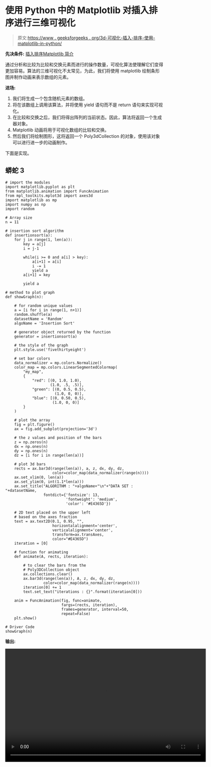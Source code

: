 # 使用 Python 中的 Matplotlib 对插入排序进行三维可视化

> 原文:[https://www . geeksforgeeks . org/3d-可视化-插入-排序-使用-matplotlib-in-python/](https://www.geeksforgeeks.org/3d-visualisation-of-insertion-sort-using-matplotlib-in-python/)

**先决条件:** [插入排序](https://www.geeksforgeeks.org/insertion-sort/)[Matplotlib 简介](https://www.geeksforgeeks.org/python-introduction-matplotlib/)

通过分析和比较为比较和交换元素而进行的操作数量，可视化算法使理解它们变得更加容易。算法的三维可视化不太常见，为此，我们将使用 matplotlib 绘制条形图并制作动画来表示数组的元素。

**进场:**

1.  我们将生成一个包含随机元素的数组。
2.  将在该数组上调用该算法，并将使用 yield 语句而不是 return 语句来实现可视化。
3.  在比较和交换之后，我们将得出阵列的当前状态。因此，算法将返回一个生成器对象。
4.  Matplotlib 动画将用于可视化数组的比较和交换。
5.  然后我们将绘制图形，这将返回一个 Poly3dCollection 的对象，使用该对象可以进行进一步的动画制作。

下面是实现。

## 蟒蛇 3

```
# import the modules
import matplotlib.pyplot as plt
from matplotlib.animation import FuncAnimation
from mpl_toolkits.mplot3d import axes3d
import matplotlib as mp
import numpy as np
import random

# Array size
n = 11

# insertion sort algorithm
def insertionsort(a):
    for j in range(1, len(a)):
        key = a[j]
        i = j-1

        while(i >= 0 and a[i] > key):
            a[i+1] = a[i]
            i -= 1
            yield a
        a[i+1] = key

        yield a

# method to plot graph
def showGraph(n):

    # for random unique values
    a = [i for i in range(1, n+1)]
    random.shuffle(a)
    datasetName = 'Random'
    algoName = 'Insertion Sort'

    # generator object returned by the function
    generator = insertionsort(a)

    # the style of the graph
    plt.style.use('fivethirtyeight')

    # set bar colors
    data_normalizer = mp.colors.Normalize()
    color_map = mp.colors.LinearSegmentedColormap(
        "my_map",
        {
            "red": [(0, 1.0, 1.0),
                    (1.0, .5, .5)],
            "green": [(0, 0.5, 0.5),
                      (1.0, 0, 0)],
            "blue": [(0, 0.50, 0.5),
                     (1.0, 0, 0)]
        }
    )

    # plot the array
    fig = plt.figure()
    ax = fig.add_subplot(projection='3d')

    # the z values and position of the bars
    z = np.zeros(n)
    dx = np.ones(n)
    dy = np.ones(n)
    dz = [i for i in range(len(a))]

    # plot 3d bars
    rects = ax.bar3d(range(len(a)), a, z, dx, dy, dz,
                     color=color_map(data_normalizer(range(n))))
    ax.set_xlim(0, len(a))
    ax.set_ylim(0, int(1.1*len(a)))
    ax.set_title("ALGORITHM : "+algoName+"\n"+"DATA SET : "+datasetName,
                 fontdict={'fontsize': 13, 
                           'fontweight': 'medium', 
                           'color': '#E4365D'})

    # 2D text placed on the upper left 
    # based on the axes fraction
    text = ax.text2D(0.1, 0.95, "", 
                     horizontalalignment='center',
                     verticalalignment='center', 
                     transform=ax.transAxes,
                     color="#E4365D")
    iteration = [0]

    # function for animating
    def animate(A, rects, iteration):

        # to clear the bars from the 
        # Poly3DCollection object
        ax.collections.clear()
        ax.bar3d(range(len(a)), A, z, dx, dy, dz,
                 color=color_map(data_normalizer(range(n))))
        iteration[0] += 1
        text.set_text("iterations : {}".format(iteration[0]))

    anim = FuncAnimation(fig, func=animate,
                         fargs=(rects, iteration),
                         frames=generator, interval=50,
                         repeat=False)
    plt.show()

# Driver Code
showGraph(n)
```

**输出:**

<video class="wp-video-shortcode" id="video-456504-1" width="640" height="360" preload="metadata" controls=""><source type="video/mp4" src="https://media.geeksforgeeks.org/wp-content/uploads/20200716195218/3dgfg.mp4?_=1">[https://media.geeksforgeeks.org/wp-content/uploads/20200716195218/3dgfg.mp4](https://media.geeksforgeeks.org/wp-content/uploads/20200716195218/3dgfg.mp4)</video>
